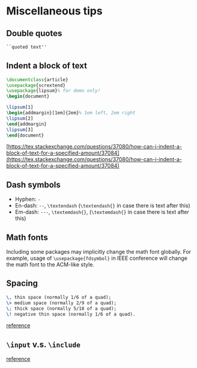 # Miscellaneous tips

## Double quotes

```latex
``quoted text''
```

## Indent a block of text

```latex
\documentclass{article}
\usepackage{scrextend}
\usepackage{lipsum}% for demo only!
\begin{document}

\lipsum[1]
\begin{addmargin}[1em]{2em}% 1em left, 2em right
\lipsum[2]
\end{addmargin}
\lipsum[3]
\end{document}
```

[https://tex.stackexchange.com/questions/37080/how-can-i-indent-a-block-of-text-for-a-specified-amount/37084](https://tex.stackexchange.com/questions/37080/how-can-i-indent-a-block-of-text-for-a-specified-amount/37084)

## Dash symbols

- Hyphen: `-`
- En-dash: `--`, `\textendash` (`\textendash{}` in case there is text after this)
- Em-dash: `---`, `\textemdash{}`, (`\textemdash{}` in case there is text after this)

## Math fonts

Including some packages may implicitly change the math font globally. For example, usage of `\usepackage{fdsymbol}` in IEEE conference will change the math font to the ACM-like style.

## Spacing

```latex
\, thin space (normally 1/6 of a quad);
\> medium space (normally 2/9 of a quad);
\; thick space (normally 5/18 of a quad);
\! negative thin space (normally 1/6 of a quad).
```

[reference](https://tex.stackexchange.com/a/9092/216629)

## `\input` v.s. `\include`

[reference](https://tex.stackexchange.com/a/250)
